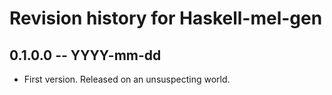 # Revision history for Haskell-mel-gen

## 0.1.0.0 -- YYYY-mm-dd

* First version. Released on an unsuspecting world.
